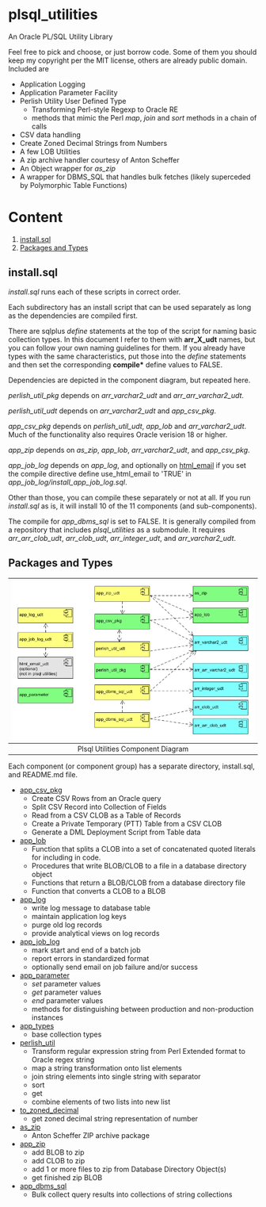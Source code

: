 # plsql_utilities

An Oracle PL/SQL Utility Library

Feel free to pick and choose, or just borrow code. Some of them you should keep my copyright
per the MIT license, others are already public domain. Included are

* Application Logging
* Application Parameter Facility
* Perlish Utility User Defined Type
    * Transforming Perl-style Regexp to Oracle RE
    * methods that mimic the Perl *map*, *join* and *sort* methods in a chain of calls
* CSV data handling
* Create Zoned Decimal Strings from Numbers
* A few LOB Utilities
* A zip archive handler courtesy of Anton Scheffer
* An Object wrapper for *as_zip*
* A wrapper for DBMS_SQL that handles bulk fetches (likely superceded by Polymorphic Table Functions)

# Content

1. [install.sql](#installsql)
2. [Packages and Types](#packages-and-types)

## install.sql

*install.sql* runs each of these scripts in correct order.

Each subdirectory has an install script that can be used separately as long as the dependencies are compiled first.

There are sqlplus *define* statements at the top of the script for naming basic collection types.
In this document I refer to them with **arr\_X\_udt** names, but you can follow your own naming guidelines
for them. If you already have types with the same characteristics, put those into the *define* statements
and then set the corresponding **compile\*** define values to FALSE.

Dependencies are depicted in the component diagram, but repeated here.

*perlish_util_pkg* depends on *arr_varchar2_udt* and *arr_arr_varchar2_udt*.

*perlish_util_udt* depends on *arr_varchar2_udt* and *app_csv_pkg*.

*app_csv_pkg* depends on *perlish_util_udt*, *app_lob* and *arr_varchar2_udt*. Much of the functionality also requires Oracle verision 18 or higher.

*app_zip* depends on *as_zip*, *app_lob*, *arr_varchar2_udt*, and *app_csv_pkg*.

*app_job_log* depends on *app_log*, and optionally on [html_email](https://github.com/lee-lindley/html_email)
if you set the compile directive define use_html_email to 'TRUE' in *app_job_log/install_app_job_log.sql*.

Other than those, you can compile these separately or not at all. If you run *install.sql*
as is, it will install 10 of the 11 components (and sub-components).

The compile for *app_dbms_sql* is set to FALSE. It is generally compiled from a repository
that includes *plsql_utilities* as a submodule. It requires *arr_arr_clob_udt*, *arr_clob_udt*, *arr_integer_udt*, and *arr_varchar2_udt*.

## Packages and Types

| ![plsql_utilities_component_diagram.gif](images/plsql_utilities_component_diagram.gif) |
|:--:|
| Plsql Utilities Component Diagram |

Each component (or component group) has a separate directory, install.sql, and README.md file.

- [app_csv_pkg](app_csv_pkg/)
    - Create CSV Rows from an Oracle query
    - Split CSV Record into Collection of Fields
    - Read from a CSV CLOB as a Table of Records
    - Create a Private Temporary (PTT) Table from a CSV CLOB
    - Generate a DML Deployment Script from Table data
- [app_lob](app_lob/)
    - Function that splits a CLOB into a set of concatenated quoted literals for including in code.
    - Procedures that write BLOB/CLOB to a file in a database directory object
    - Functions that return a BLOB/CLOB from a database directory file
    - Function that converts a CLOB to a BLOB
- [app_log](app_log/)
    - write log message to database table
    - maintain application log keys
    - purge old log records
    - provide analytical views on log records
- [app_job_log](app_job_log/)
    - mark start and end of a batch job
    - report errors in standardized format
    - optionally send email on job failure and/or success
- [app_parameter](app_parameter/)
    - *set* parameter values
    - *get* parameter values
    - *end* parameter values
    - methods for distinguishing between production and non-production instances
- [app_types](app_types/)
    - base collection types
- [perlish_util](perlish_util/)
    - Transform regular expression string from Perl Extended format to Oracle regex string
    - map a string transformation onto list elements
    - join string elements into single string with separator
    - sort
    - get
    - combine elements of two lists into new list
- [to_zoned_decimal](misc/)
    - get zoned decimal string representation of number
- [as_zip](as_zip/)
    - Anton Scheffer ZIP archive package
- [app_zip](app_zip/)
    - add BLOB to zip
    - add CLOB to zip
    - add 1 or more files to zip from Database Directory Object(s)
    - get finished zip BLOB
- [app_dbms_sql](app_dbms_sql/)
    - Bulk collect query results into collections of string collections
